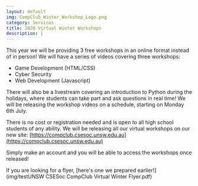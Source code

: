 ```yaml
---
layout: default
img: CompClub_Winter_Workshop_Logo.png
category: Services
title: 2020 Virtual Winter Workshops
description: |
---
```

  This year we will be providing 3 free workshops in an online format instead of in person! We will have a series of videos covering three workshops: 
  - Game Development (HTML/CSS)
  - Cyber Security
  - Web Development (Javascript)
 
There will also be a livestream covering an introduction to Python during the holidays, where students can take part and ask questions in real time! We will be releasing the workshop videos on a schedule, starting on Monday 6th July. 

There is no cost or registration needed and is open to all high school students of any ability.  We will be releasing all our virtual workshops on our new site: [https://compclub.csesoc.unsw.edu.au](https://compclub.csesoc.unsw.edu.au) 

Simply make an account and you will be able to access the workshops once released!

If you are looking for a flyer, [here's one we prepared earlier!](img/testUNSW CSESoc CompClub Virtual Winter Flyer.pdf)

